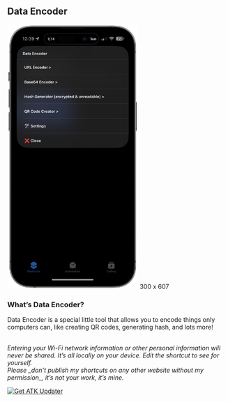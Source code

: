 <h2>Data Encoder</h2>
<img src="https://raw.githubusercontent.com/AttaTechyKid/shortcutsarchive/main/data-encoder/preview.PNG" width="300" height="607" alt="preview">
300 x 607
<br>
<h3>What’s Data Encoder?</h3>
<p>Data Encoder is a special little tool that allows you to encode things only computers can, like creating QR codes, generating hash, and lots more!</p>
<br>
<i>Entering your Wi-Fi network information or other personal information will never be shared. It’s all locally on your device. Edit the shortcut to see for yourself.</i>
<br>
<i>Please _don’t publish my shortcuts on any other website without my permission_, it’s not your work, it’s mine.</I>

[![Get ATK Updater](https://i.imgur.com/n7ANnKx_d.webp?maxwidth=1520&fidelity=grand)](https://routinehub.co/shortcut/16996/)
